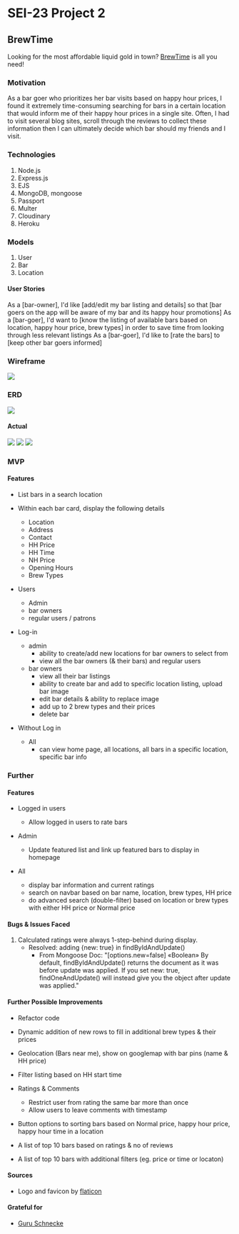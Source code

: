 # SEI-23 Project 2

## BrewTime
Looking for the most affordable liquid gold in town? 
[BrewTime](https://brewtime.herokuapp.com/) is all you need!

### Motivation
As a bar goer who prioritizes her bar visits based on happy hour prices, I found it extremely time-consuming searching for bars in a certain location that would inform me of their happy hour prices in a single site. Often, I had to visit several blog sites, scroll through the reviews to collect these information then I can ultimately decide which bar should my friends and I visit. 


### Technologies
1. Node.js
2. Express.js
3. EJS
4. MongoDB, mongoose
5. Passport
6. Multer
7. Cloudinary
8. Heroku


### Models
1. User
2. Bar
3. Location


#### User Stories
As a [bar-owner], I'd like [add/edit my bar listing and details] so that [bar goers on the app will be aware of my bar and its happy hour promotions]
As a [bar-goer], I'd want to [know the listing of available bars based on location, happy hour price, brew types] in order to save time from looking through less relevant listings
As a [bar-goer], I'd like to [rate the bars] to [keep other bar goers informed]


### Wireframe 
<img src="MDfiles/BTwireframe.png">

### ERD
<img src="MDfiles/sketchmodel.jpg">

#### Actual
<img src="MDfiles/homepage.png">
<img src="MDfiles/barsinlocation.png">
<img src="MDfiles/barpage.png">


### MVP 
#### Features
- List bars in a search location
- Within each bar card, display the following details
    - Location
    - Address
    - Contact
    - HH Price
    - HH Time
    - NH Price
    - Opening Hours
    - Brew Types

- Users 
    - Admin
    - bar owners
    - regular users / patrons

- Log-in
    - admin
        - ability to create/add new locations for bar owners to select from
        - view all the bar owners (& their bars) and regular users
    - bar owners 
        - view all their bar listings
        - ability to create bar and add to specific location listing, upload bar image
        - edit bar details & ability to replace image
        - add up to 2 brew types and their prices
        - delete bar


- Without Log in
    - All
        - can view home page, all locations, all bars in a specific location, specific bar info
        

### Further
#### Features
- Logged in users
    - Allow logged in users to rate bars
    
- Admin
    - Update featured list and link up featured bars to display in homepage

- All
    - display bar information and current ratings
    - search on navbar based on bar name, location, brew types, HH price
    - do advanced search (double-filter) based on location or brew types with either HH price or Normal price


#### Bugs & Issues Faced
1. Calculated ratings were always 1-step-behind during display. 
    - Resolved: adding {new: true} in findByIdAndUpdate()
        - From Mongoose Doc: "[options.new=false] «Boolean» By default, findByIdAndUpdate() returns the document as it was before update was applied. If you set new: true, findOneAndUpdate() will instead give you the object after update was applied."



#### Further Possible Improvements
- Refactor code
- Dynamic addition of new rows to fill in additional brew types & their prices
- Geolocation (Bars near me), show on googlemap with bar pins (name & HH price) 
- Filter listing based on HH start time
- Ratings & Comments
    - Restrict user from rating the same bar more than once
    - Allow users to leave comments with timestamp

- Button options to sorting bars based on Normal price, happy hour price, happy hour time in a location 
- A list of top 10 bars based on ratings & no of reviews 
- A list of top 10 bars with additional filters (eg. price or time or locaton)


#### Sources
- Logo and favicon by [flaticon](https://www.flaticon.com/)


#### Grateful for
- [Guru Schnecke](https://github.com/guru-schnecke)



